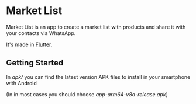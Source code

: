 # Market List

Market List is an app to create a market list with products and share it with your contacts via WhatsApp.

It's made in [Flutter](https://flutter.dev/).

## Getting Started

In *apk/* you can find the latest version APK files to install in your smartphone with Android

(In in most cases you should choose *app-arm64-v8a-release.apk*)

